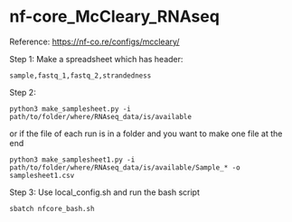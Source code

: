 # nf-core_McCleary_RNAseq

Reference: https://nf-co.re/configs/mccleary/

Step 1: 
Make a spreadsheet which has header:
```
sample,fastq_1,fastq_2,strandedness
```

Step 2: 
```
python3 make_samplesheet.py -i path/to/folder/where/RNAseq_data/is/available
```

or if the file of each run is in a folder and you want to make one file at the end
```
python3 make_samplesheet1.py -i path/to/folder/where/RNAseq_data/is/available/Sample_* -o samplesheet1.csv
```

Step 3:
Use local_config.sh
and run the bash script
```
sbatch nfcore_bash.sh
```
